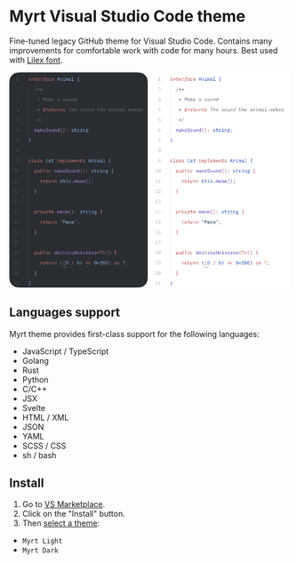 # Myrt Visual Studio Code theme

Fine-tuned legacy GitHub theme for Visual Studio Code. Contains many improvements for comfortable work with code for many hours. Best used with [Lilex font](https://github.com/mishamyrt/Lilex).

<p align="center">
    <img src="preview.png" alt="Myrt VS Code theme" width="600">
</p>

## Languages support

Myrt theme provides first-class support for the following languages:

- JavaScript / TypeScript
- Golang
- Rust
- Python
- C/C++
- JSX
- Svelte
- HTML / XML
- JSON
- YAML
- SCSS / CSS
- sh / bash


## Install

1. Go to [VS Marketplace](https://marketplace.visualstudio.com/items?itemName=Myrt.myrt-vscode-theme).
2. Click on the "Install" button.
3. Then [select a theme](https://code.visualstudio.com/docs/getstarted/themes#_selecting-the-color-theme):
- `Myrt Light`
- `Myrt Dark`
